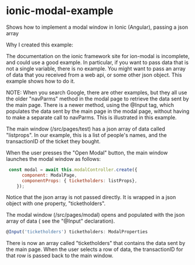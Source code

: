 # ionic-modal-example
Shows how to implement a modal window in Ionic (Angular), passing a json array

Why I created this example: 

The documentation on the ionic framework site for ion-modal is incomplete, and could use a good example.
In particular, if you want to pass data that is not a single variable, there is no example.
You might want to pass an array of data that you received from a web api, or some other json object.
This example shows how to do it.

NOTE: When you search Google, there are other examples, but they all use the older "navParms" method in the modal page to retrieve the data sent by the main page.
There is a newer method, using the @Input tag, which populates the data sent by the main page in the modal page, without having to make a separate call to navParms.
This is illustrated in this example.

The main window (/src/pages/test) has a json array of data called "listprops".
In our example, this is a list of people's names, and the transactionID of the ticket they bought.

When the user presses the "Open Modal" button, the main window launches the modal window as follows:
``` javascript
 const modal = await this.modalController.create({
      component: ModalPage,
      componentProps: { ticketholders: listProps},
    });
``` 
Notice that the json array is not passed directly. It is wrapped in a json object with one property, "ticketholders".

The modal window (/src/pages/modal) opens and populated with the json array of data ( see the "@Input" declaration).
``` javascript
@Input('ticketholders') ticketholders: ModalProperties

```
There is now an array called "ticketholders" that contains the data sent by the main page.
When the user selects a row of data, the transactionID for that row is passed back to the main window.


